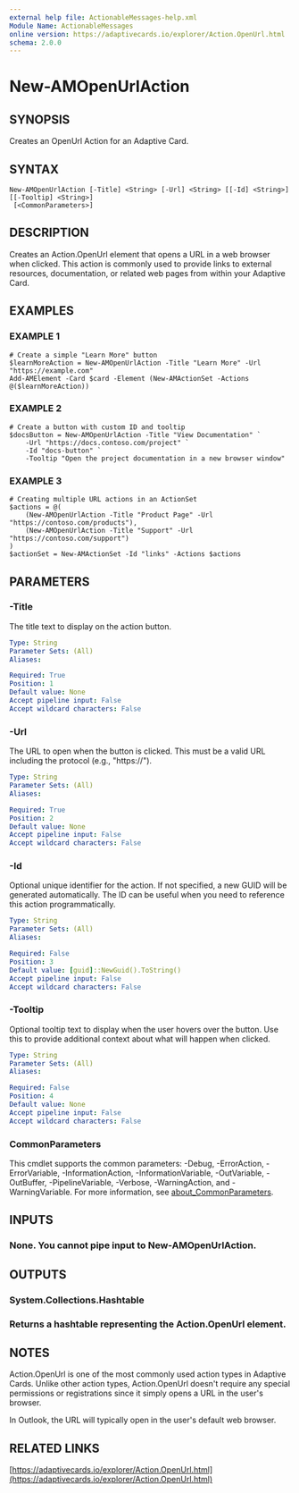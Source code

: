 ```yaml
---
external help file: ActionableMessages-help.xml
Module Name: ActionableMessages
online version: https://adaptivecards.io/explorer/Action.OpenUrl.html
schema: 2.0.0
---
```


# New-AMOpenUrlAction

## SYNOPSIS

Creates an OpenUrl Action for an Adaptive Card.

## SYNTAX

```
New-AMOpenUrlAction [-Title] <String> [-Url] <String> [[-Id] <String>] [[-Tooltip] <String>]
 [<CommonParameters>]
```

## DESCRIPTION

Creates an Action.OpenUrl element that opens a URL in a web browser when clicked.
This action is commonly used to provide links to external resources, documentation,
or related web pages from within your Adaptive Card.

## EXAMPLES

### EXAMPLE 1

```
# Create a simple "Learn More" button
$learnMoreAction = New-AMOpenUrlAction -Title "Learn More" -Url "https://example.com"
Add-AMElement -Card $card -Element (New-AMActionSet -Actions @($learnMoreAction))
```

### EXAMPLE 2

```
# Create a button with custom ID and tooltip
$docsButton = New-AMOpenUrlAction -Title "View Documentation" `
    -Url "https://docs.contoso.com/project" `
    -Id "docs-button" `
    -Tooltip "Open the project documentation in a new browser window"
```

### EXAMPLE 3

```
# Creating multiple URL actions in an ActionSet
$actions = @(
    (New-AMOpenUrlAction -Title "Product Page" -Url "https://contoso.com/products"),
    (New-AMOpenUrlAction -Title "Support" -Url "https://contoso.com/support")
)
$actionSet = New-AMActionSet -Id "links" -Actions $actions
```

## PARAMETERS

### -Title

The title text to display on the action button.

```yaml
Type: String
Parameter Sets: (All)
Aliases:

Required: True
Position: 1
Default value: None
Accept pipeline input: False
Accept wildcard characters: False
```

### -Url

The URL to open when the button is clicked.
This must be a valid URL including
the protocol (e.g., "https://").

```yaml
Type: String
Parameter Sets: (All)
Aliases:

Required: True
Position: 2
Default value: None
Accept pipeline input: False
Accept wildcard characters: False
```

### -Id

Optional unique identifier for the action.
If not specified, a new GUID will be
generated automatically.
The ID can be useful when you need to reference this
action programmatically.

```yaml
Type: String
Parameter Sets: (All)
Aliases:

Required: False
Position: 3
Default value: [guid]::NewGuid().ToString()
Accept pipeline input: False
Accept wildcard characters: False
```

### -Tooltip

Optional tooltip text to display when the user hovers over the button.
Use this to provide additional context about what will happen when clicked.

```yaml
Type: String
Parameter Sets: (All)
Aliases:

Required: False
Position: 4
Default value: None
Accept pipeline input: False
Accept wildcard characters: False
```

### CommonParameters

This cmdlet supports the common parameters: -Debug, -ErrorAction, -ErrorVariable, -InformationAction, -InformationVariable, -OutVariable, -OutBuffer, -PipelineVariable, -Verbose, -WarningAction, and -WarningVariable. For more information, see [about_CommonParameters](http://go.microsoft.com/fwlink/?LinkID=113216).

## INPUTS

### None. You cannot pipe input to New-AMOpenUrlAction.

## OUTPUTS

### System.Collections.Hashtable

### Returns a hashtable representing the Action.OpenUrl element.

## NOTES

Action.OpenUrl is one of the most commonly used action types in Adaptive Cards.
Unlike other action types, Action.OpenUrl doesn't require any special permissions
or registrations since it simply opens a URL in the user's browser.

In Outlook, the URL will typically open in the user's default web browser.

## RELATED LINKS

[https://adaptivecards.io/explorer/Action.OpenUrl.html](https://adaptivecards.io/explorer/Action.OpenUrl.html)
